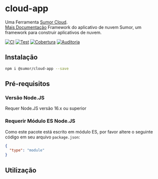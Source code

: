 # cloud-app

Uma Ferramenta [Sumor Cloud](https://sumor.cloud).  
[Mais Documentação](https://sumor.cloud/cloud-app)
Framework do aplicativo de nuvem Sumor, um framework para construir aplicativos de nuvem.

[![CI](https://github.com/sumor-cloud/cloud-app/actions/workflows/ci.yml/badge.svg)](https://github.com/sumor-cloud/cloud-app/actions/workflows/ci.yml)
[![Test](https://github.com/sumor-cloud/cloud-app/actions/workflows/ut.yml/badge.svg)](https://github.com/sumor-cloud/cloud-app/actions/workflows/ut.yml)
[![Cobertura](https://github.com/sumor-cloud/cloud-app/actions/workflows/coverage.yml/badge.svg)](https://github.com/sumor-cloud/cloud-app/actions/workflows/coverage.yml)
[![Auditoria](https://github.com/sumor-cloud/cloud-app/actions/workflows/audit.yml/badge.svg)](https://github.com/sumor-cloud/cloud-app/actions/workflows/audit.yml)

## Instalação

```bash
npm i @sumor/cloud-app --save
```

## Pré-requisitos

### Versão Node.JS

Requer Node.JS versão 16.x ou superior

### Requerir Módulo ES Node.JS

Como este pacote está escrito em módulo ES,
por favor altere o seguinte código em seu arquivo `package.json`:

```json
{
  "type": "module"
}
```

## Utilização
